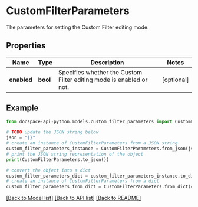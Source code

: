 # CustomFilterParameters
The parameters for setting the Custom Filter editing mode.

## Properties

Name | Type | Description | Notes
------------ | ------------- | ------------- | -------------
**enabled** | **bool** | Specifies whether the Custom Filter editing mode is enabled or not. | [optional] 

## Example

```python
from docspace-api-python.models.custom_filter_parameters import CustomFilterParameters

# TODO update the JSON string below
json = "{}"
# create an instance of CustomFilterParameters from a JSON string
custom_filter_parameters_instance = CustomFilterParameters.from_json(json)
# print the JSON string representation of the object
print(CustomFilterParameters.to_json())

# convert the object into a dict
custom_filter_parameters_dict = custom_filter_parameters_instance.to_dict()
# create an instance of CustomFilterParameters from a dict
custom_filter_parameters_from_dict = CustomFilterParameters.from_dict(custom_filter_parameters_dict)
```
[[Back to Model list]](../README.md#documentation-for-models) [[Back to API list]](../README.md#documentation-for-api-endpoints) [[Back to README]](../README.md)


